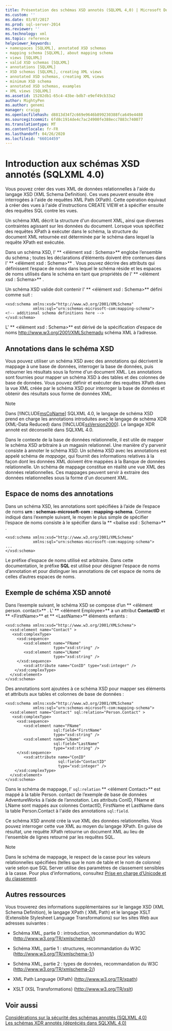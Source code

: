 ```yaml
---
title: Présentation des schémas XSD annotés (SQLXML 4,0) | Microsoft Docs
ms.custom: ''
ms.date: 03/07/2017
ms.prod: sql-server-2014
ms.reviewer: ''
ms.technology: xml
ms.topic: reference
helpviewer_keywords:
- namespaces [SQLXML], annotated XSD schemas
- mapping schema [SQLXML], about mapping schema
- views [SQLXML]
- valid XSD schemas [SQLXML]
- annotations [SQLXML]
- XSD schemas [SQLXML], creating XML views
- annotated XSD schemas, creating XML views
- minimum XSD schema
- annotated XSD schemas, examples
- XML views [SQLXML]
ms.assetid: 15282db1-65c4-43be-bdb7-e9ef49cb33a2
author: MightyPen
ms.author: genemi
manager: craigg
ms.openlocfilehash: d8813d34f2c669e9646b899230388fca649e4488
ms.sourcegitcommit: 6fd8c1914de4c7ac24900fe388ecc7883c740077
ms.translationtype: MT
ms.contentlocale: fr-FR
ms.lasthandoff: 04/26/2020
ms.locfileid: "66014459"
---
```

# <a name="introduction-to-annotated-xsd-schemas-sqlxml-40"></a>Introduction aux schémas XSD annotés (SQLXML 4.0)
  Vous pouvez créer des vues XML de données relationnelles à l'aide du langage XSD (XML Schema Definition). Ces vues peuvent ensuite être interrogées à l'aide de requêtes XML Path (XPath). Cette opération équivaut à créer des vues à l'aide d'instructions CREATE VIEW et à spécifier ensuite des requêtes SQL contre les vues.  
  
 Un schéma XML décrit la structure d'un document XML, ainsi que diverses contraintes agissant sur les données du document. Lorsque vous spécifiez des requêtes XPath à exécuter dans le schéma, la structure du document XML retournée est déterminée par le schéma dans lequel la requête XPath est exécutée.  
  
 Dans un schéma XSD, l' ** \<élément xsd : Schema>** englobe l’ensemble du schéma ; toutes les déclarations d’éléments doivent être contenues dans l' ** \<élément xsd : Schema>** . Vous pouvez décrire des attributs qui définissent l’espace de noms dans lequel le schéma réside et les espaces de noms utilisés dans le schéma en tant que propriétés de l' ** \<élément xsd : Schema>** .  
  
 Un schéma XSD valide doit contenir l' ** \<élément xsd : Schema>** défini comme suit :  
  
```  
<xsd:schema xmlns:xsd="http://www.w3.org/2001/XMLSchema"   
            xmlns:sql="urn:schemas-microsoft-com:mapping-schema">  
<!-- additional schema definitions here -->  
</xsd:schema>  
```  
  
 L' ** \<élément xsd : Schema>** est dérivé de la spécification d’espace de noms http://www.w3.org/2001/XMLSchemadu schéma XML à l’adresse.  
  
## <a name="annotations-to-the-xsd-schema"></a>Annotations dans le schéma XSD  
 Vous pouvez utiliser un schéma XSD avec des annotations qui décrivent le mappage à une base de données, interroger la base de données, puis retourner les résultats sous la forme d'un document XML. Les annotations sont fournies pour mapper un schéma XSD à des tables et des colonnes de base de données. Vous pouvez définir et exécuter des requêtes XPath dans la vue XML créée par le schéma XSD pour interroger la base de données et obtenir des résultats sous forme de données XML.  
  
> [!NOTE]  
>  Dans [!INCLUDE[msCoName](../../../includes/msconame-md.md)] SQLXML 4.0, le langage de schéma XSD prend en charge les annotations introduites avec le langage de schéma XDR (XML-Data Reduced) dans [!INCLUDE[ssVersion2000](../../../includes/ssversion2000-md.md)]. Le langage XDR annoté est déconseillé dans SQLXML 4.0.  
  
 Dans le contexte de la base de données relationnelle, il est utile de mapper le schéma XSD arbitraire à un magasin relationnel. Une manière d'y parvenir consiste à annoter le schéma XSD. Un schéma XSD avec les annotations est appelé schéma de *mappage*, qui fournit des informations relatives à la façon dont les données XML doivent être mappées à la Banque de données relationnelle. Un schéma de mappage constitue en réalité une vue XML des données relationnelles. Ces mappages peuvent servir à extraire des données relationnelles sous la forme d'un document XML.  
  
## <a name="namespace-for-annotations"></a>Espace de noms des annotations  
 Dans un schéma XSD, les annotations sont spécifiées à l’aide de l’espace de noms **urn : schemas-microsoft-com : mapping-schema**. Comme indiqué dans l’exemple suivant, le moyen le plus simple de spécifier l’espace de noms consiste à le spécifier dans la ** \<balise xsd : Schema>** .  
  
```  
<xsd:schema xmlns:xsd="http://www.w3.org/2001/XMLSchema"   
            xmlns:sql="urn:schemas-microsoft-com:mapping-schema">  
...  
</xsd:schema>  
```  
  
 Le préfixe d’espace de noms utilisé est arbitraire. Dans cette documentation, le préfixe **SQL** est utilisé pour désigner l’espace de noms d’annotation et pour distinguer les annotations de cet espace de noms de celles d’autres espaces de noms.  
  
## <a name="example-of-an-annotated-xsd-schema"></a>Exemple de schéma XSD annoté  
 Dans l’exemple suivant, le schéma XSD se compose d’un ** \<élément person. contact>** . L' ** \<élément Employee>** a un attribut **ContactID** et ** \<FirstName>** et ** \<LastName>** éléments enfants :  
  
```  
<xsd:schema xmlns:xsd="http://www.w3.org/2001/XMLSchema">  
  <xsd:element name="Contact" >  
   <xsd:complexType>  
     <xsd:sequence>  
        <xsd:element name="FName"    
                     type="xsd:string" />   
        <xsd:element name="LName"  
                     type="xsd:string" />  
     </xsd:sequence>  
        <xsd:attribute name="ConID" type="xsd:integer" />  
    </xsd:complexType>  
  </xsd:element>  
</xsd:schema>  
```  
  
 Des annotations sont ajoutées à ce schéma XSD pour mapper ses éléments et attributs aux tables et colonnes de base de données :  
  
```  
<xsd:schema xmlns:xsd="http://www.w3.org/2001/XMLSchema"  
            xmlns:sql="urn:schemas-microsoft-com:mapping-schema">  
  <xsd:element name="Contact" sql:relation="Person.Contact" >  
   <xsd:complexType>  
     <xsd:sequence>  
        <xsd:element name="FName"  
                     sql:field="FirstName"   
                     type="xsd:string" />   
        <xsd:element name="LName"    
                     sql:field="LastName"    
                     type="xsd:string" />  
     </xsd:sequence>  
        <xsd:attribute name="ConID"   
                       sql:field="ContactID"   
                       type="xsd:integer" />  
    </xsd:complexType>  
  </xsd:element>  
</xsd:schema>  
```  
  
 Dans le schéma de mappage, l' `sql:relation` ** \<élément Contact>** est mappé à la table Person. contact de l’exemple de base de données AdventureWorks à l’aide de l’annotation. Les attributs ConID, FName et LName sont mappés aux colonnes ContactID, FirstName et LastName dans la table Person.Contact à l'aide des annotations `sql:field`.  
  
 Ce schéma XSD annoté crée la vue XML des données relationnelles. Vous pouvez interroger cette vue XML au moyen du langage XPath. En guise de résultat, une requête XPath retourne un document XML au lieu de l'ensemble de lignes retourné par les requêtes SQL.  
  
> [!NOTE]  
>  Dans le schéma de mappage, le respect de la casse pour les valeurs relationnelles spécifiées (telles que le nom de table et le nom de colonne) varie selon que SQL Server utilise des paramètres de classement sensibles à la casse. Pour plus d’informations, consultez [Prise en charge d’Unicode et du classement](../../collations/collation-and-unicode-support.md).  
  
## <a name="other-resources"></a>Autres ressources  
 Vous trouverez des informations supplémentaires sur le langage XSD (XML Schema Definition), le langage XPath ( XML Path) et le langage XSLT (Extensible Stylesheet Language Transformations) sur les sites Web aux adresses suivantes :  
  
-   Schéma XML, partie 0 : introduction, recommandation du W3C (http://www.w3.org/TR/xmlschema-0/)  
  
-   Schéma XML, partie 1 : structures, recommandation du W3C (http://www.w3.org/TR/xmlschema-1/)  
  
-   Schéma XML, partie 2 : types de données, recommandation du W3C (http://www.w3.org/TR/xmlschema-2/)  
  
-   XML Path Language (XPath) (http://www.w3.org/TR/xpath)  
  
-   XSLT (XSL Transformations) (http://www.w3.org/TR/xslt)  
  
## <a name="see-also"></a>Voir aussi  
 [Considérations sur la sécurité des schémas annotés &#40;SQLXML 4,0&#41;](../../sqlxml-annotated-xsd-schemas-xpath-queries/security/annotated-schema-security-considerations-sqlxml-4-0.md)   
 [Les schémas XDR annotés &#40;dépréciés dans SQLXML 4,0&#41;](annotated-xdr-schemas-deprecated-in-sqlxml-4-0.md)  
  
  
